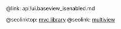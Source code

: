 @link: api/ui.baseview_isenabled.md

@seolinktop: [mvc library](https://webix.com)
@seolink: [multiview](https://webix.com/widget/multiview/)